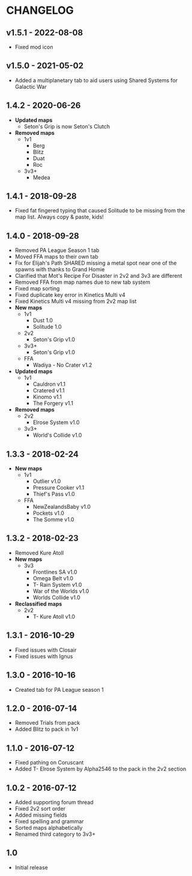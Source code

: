# CHANGELOG

## v1.5.1 - 2022-08-08

- Fixed mod icon

## v1.5.0 - 2021-05-02

- Added a multiplanetary tab to aid users using Shared Systems for Galactic War

## 1.4.2 - 2020-06-26

- **Updated maps**
  - Seton's Grip is now Seton's Clutch
- **Removed maps**
  - 1v1
    - Berg
    - Blitz
    - Duat
    - Roc
  - 3v3+
    - Medea

## 1.4.1 - 2018-09-28

- Fixed fat fingered typing that caused Solitude to be missing from the map list. Always copy & paste, kids!

## 1.4.0 - 2018-09-28

- Removed PA League Season 1 tab
- Moved FFA maps to their own tab
- Fix for Elijah's Path SHARED missing a metal spot near one of the spawns with thanks to Grand Homie
- Clarified that Mot's Recipe For Disaster in 2v2 and 3v3 are different
- Removed FFA from map names due to new tab system
- Fixed map sorting
- Fixed duplicate key error in Kinetics Multi v4
- Fixed Kinetics Multi v4 missing from 2v2 map list
- **New maps**
  - 1v1
    - Dust 1.0
    - Solitude 1.0
  - 2v2
    - Seton's Grip v1.0
  - 3v3+
    - Seton's Grip v1.0
  - FFA
    - Wadiya - No Crater v1.2
- **Updated maps**
  - 1v1
    - Cauldron v1.1
    - Cratered v1.1
    - Kinomo v1.1
    - The Forgery v1.1
- **Removed maps**
  - 2v2
    - Elrose System v1.0
  - 3v3+
    - World's Collide v1.0

## 1.3.3 - 2018-02-24

- **New maps**
  - 1v1
    - Outlier v1.0
    - Pressure Cooker v1.1
    - Thief's Pass v1.0
  - FFA
    - NewZealandsBaby v1.0
    - Pockets v1.0
    - The Somme v1.0

## 1.3.2 - 2018-02-23

- Removed Kure Atoll
- **New maps**
  - 3v3
    - Frontlines SA v1.0
    - Omega Belt v1.0
    - T- Rain System v1.0
    - War of the Worlds v1.0
    - Worlds Collide v1.0
- **Reclassified maps**
  - 2v2
    - T- Kure Atoll v1.0

## 1.3.1 - 2016-10-29

- Fixed issues with Closair
- Fixed issues with Ignus

## 1.3.0 - 2016-10-16

- Created tab for PA League season 1

## 1.2.0 - 2016-07-14

- Removed Trials from pack
- Added Blitz to pack in 1v1

## 1.1.0 - 2016-07-12

- Fixed pathing on Coruscant
- Added T- Elrose System by Alpha2546 to the pack in the 2v2 section

## 1.0.2 - 2016-07-12

- Added supporting forum thread
- Fixed 2v2 sort order
- Added missing fields
- Fixed spelling and grammar
- Sorted maps alphabetically
- Renamed third category to 3v3+

## 1.0

- Initial release

